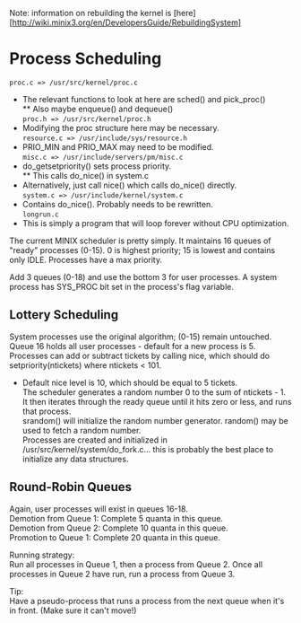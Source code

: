 Note: information on rebuilding the kernel is [here][http://wiki.minix3.org/en/DevelopersGuide/RebuildingSystem]

Process Scheduling
==================

`proc.c => /usr/src/kernel/proc.c`  
   * The relevant functions to look at here are sched() and pick_proc()  
      ** Also maybe enqueue() and dequeue()  
`proc.h => /usr/src/kernel/proc.h`  
   * Modifying the proc structure here may be necessary.  
`resource.c => /usr/include/sys/resource.h`  
   * PRIO_MIN and PRIO_MAX may need to be modified.  
`misc.c => /usr/include/servers/pm/misc.c`  
   * do_getsetpriority() sets process priority.  
      **  This calls do_nice() in system.c  
   * Alternatively, just call nice() which calls do_nice() directly.  
`system.c => /usr/include/kernel/system.c`  
   * Contains do_nice(). Probably needs to be rewritten.  
`longrun.c`  
   * This is simply a program that will loop forever without CPU optimization.  

The current MINIX scheduler is pretty simply. It maintains 16 queues of "ready" processes (0-15). 0 is highest priority; 15 is lowest and contains only IDLE. Processes have a max priority.

Add 3 queues (0-18) and use the bottom 3 for user processes.
   A system process has SYS_PROC bit set in the process's flag variable.


Lottery Scheduling
------------------
System processes use the original algorithm; (0-15) remain untouched.  
Queue 16 holds all user processes - default for a new process is 5. Processes can add or subtract tickets by calling nice, which should do setpriority(ntickets) where ntickets < 101.  
* Default nice level is 10, which should be equal to 5 tickets.   
The scheduler generates a random number 0 to the sum of ntickets - 1. It then iterates through the ready queue until it hits zero or less, and runs that process.  
srandom() will initialize the random number generator. random() may be used to fetch a random number.  
Processes are created and initialized in /usr/src/kernel/system/do_fork.c... this is probably the best place to initialize any data structures.  


Round-Robin Queues
------------------
Again, user processes will exist in queues 16-18.  
Demotion from Queue 1: Complete 5 quanta in this queue.  
Demotion from Queue 2: Complete 10 quanta in this queue.  
Promotion to  Queue 1: Complete 20 quanta in this queue.  

Running strategy:  
Run all processes in Queue 1, then a process from Queue 2. Once all processes in Queue 2 have run, run a process from Queue 3.

Tip:  
Have a pseudo-process that runs a process from the next queue when it's in front. (Make sure it can't move!)
